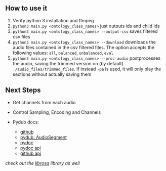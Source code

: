 How to use it
---

1. Verify python 3 installation and ffmpeg
3. `python3 main.py <ontology_class_names>` just outputs ids and child ids
1. `python3 main.py <ontology_class_names> --output-csv` saves filtered csv files
5. `python3 main.py <ontology_class_names> --download` downloads the audio files contained in the csv filtered files. The option accepts the following values: `all`, `balanced`, `unbalanced`, `eval`
6. `python3 main.py <ontology_class_names> --proc-audio` postprocesses the audio, saving the trimmed version on (by default) `./audio_files/trimmed_files`. If instead `-pa` is used, it will only play the sections without actually saving them

Next Steps
---

+ Get channels from each audio
+ Control Sampling, Encoding and Channels

+ Pydub docs:
  + [github](https://github.com/jiaaro/pydub/)
  + [pydub: AudioSegment](https://media.readthedocs.org/pdf/audiosegment/stable/audiosegment.pdf)
  + [pydoc](https://www.pydoc.io/pypi/pydub-0.9.5/)
  + [pydoc api](https://www.pydoc.io/pypi/pydub-0.9.5/autoapi/audio_segment/index.html)
  + [github api](https://github.com/jiaaro/pydub/blob/master/API.markdown)

_check out the [librosa](https://librosa.github.io/) library as well_